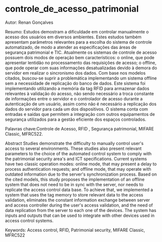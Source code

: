 # controle_de_acesso_patrimonial

Autor: Renan Gonçalves

Resumo: Estudos demostram a dificuldade em controlar manualmente o acesso dos usuários em diversos ambientes. Estes estudos também apresentam parâmetros relevantes para a escolha do sistema de controle automatizado, de modo a atender as especificações das áreas de segurança patrimonial e TIC. Atualmente os sistemas de controle de acesso possuem dois modos de operação bem característicos: o online, que pode apresentar lentidão no processamento das requisições de acesso; o offline, que pode operar com suas informações desatualizadas devido à demora do servidor em realizar o sincronismo dos dados. Com base nos modelos citados, buscou-se suprir a problemática implementando um sistema offline sem a necessidade de replicação do banco de dados. Este sistema foi implementando utilizando a memória da tag RFID para armazenar dados relevantes à validação do acesso, não sendo necessário a troca constante de informações entre o servidor e o controlador de acesso durante a autenticação de um usuário, assim como não é necessário a replicação dos dados do servidor para cada um dos dispositivos. O sistema conta com entradas e saídas que permitem a integração com outros equipamentos de segurança utilizados para a gestão eficiente dos espaços controlados.

Palavras chave:Controle de Acesso, RFID , Segurança patrimonial, MIFARE Classic, MFRC522.


Abstract Studies demonstrate the difficulty to manually control user's access to several environments. These studies also present relevant parameters to the choice of the automated control system to comply with the patrimonial security area's and ICT specifications. Current systems have two classic operation modes: online mode, that may present a delay to process authentication requests; and offline mode, that may operate with outdated information due to the server's synchronization process. Based on the cited models, this study proposes the implementation of an offline system that does not need to be in sync with the server, nor needs to replicate the access control data base. To achieve that, we implemented a system that uses the tag memory to store relevant data to the access validation, eliminates the constant information exchange between server and access controller during the user's access validation, and the need of data replication from the server to each one of the devices. The system has inputs and outputs that can be used to integrate with other devices used in access control systems.

Keywords: Access control, RFID, Patrimonial security, MIFARE Classic, MFRC522 